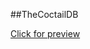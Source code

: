 ##TheCoctailDB

[Click for preview](https://htmlpreview.github.io/?https://github.com/MBendikaite/-cocktails/blob/master/index.html)
